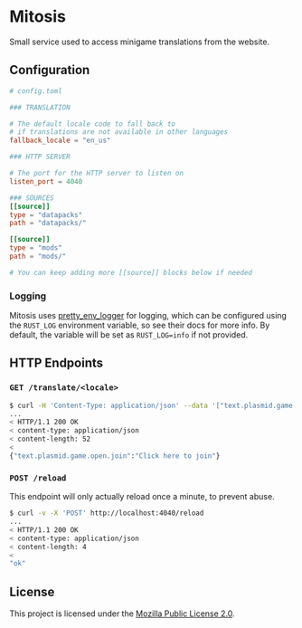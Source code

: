 # Mitosis

Small service used to access minigame translations from the website.

## Configuration
```toml
# config.toml

### TRANSLATION

# The default locale code to fall back to
# if translations are not available in other languages
fallback_locale = "en_us"

### HTTP SERVER

# The port for the HTTP server to listen on
listen_port = 4040

### SOURCES
[[source]]
type = "datapacks"
path = "datapacks/"

[[source]]
type = "mods"
path = "mods/"

# You can keep adding more [[source]] blocks below if needed
```

### Logging

Mitosis uses [pretty_env_logger](https://crates.io/crates/pretty_env_logger) for logging, which can be configured using the
`RUST_LOG` environment variable, so see their docs for more info.
By default, the variable will be set as `RUST_LOG=info` if not provided.

## HTTP Endpoints

### `GET /translate/<locale>`

```bash
$ curl -H 'Content-Type: application/json' --data '["text.plasmid.game.open.join"]' -X 'GET' -v http://localhost:4040/translate/en_us
...
< HTTP/1.1 200 OK
< content-type: application/json
< content-length: 52
< 
{"text.plasmid.game.open.join":"Click here to join"}
```

### `POST /reload`

This endpoint will only actually reload once a minute, to prevent abuse.

```bash
$ curl -v -X 'POST' http://localhost:4040/reload
...
< HTTP/1.1 200 OK
< content-type: application/json
< content-length: 4
< 
"ok"
```

## License

This project is licensed under the [Mozilla Public License 2.0](LICENSE).
